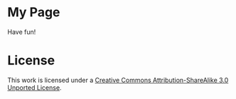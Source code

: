 # My Page

Have fun!

# License

This work is licensed under a [Creative Commons Attribution-ShareAlike 3.0 Unported License](http://creativecommons.org/licenses/by-sa/3.0/).



